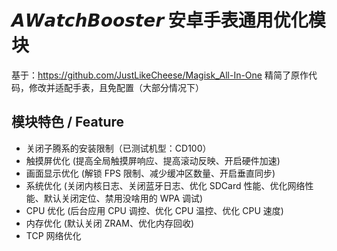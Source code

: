 # 𝘼𝙒𝙖𝙩𝙘𝙝𝘽𝙤𝙤𝙨𝙩𝙚𝙧 安卓手表通用优化模块
基于：https://github.com/JustLikeCheese/Magisk_All-In-One
精简了原作代码，修改并适配手表，且免配置（大部分情况下）

## 模块特色 / Feature
- 关闭子腾系的安装限制（已测试机型：CD100）
- 触摸屏优化 (提高全局触摸屏响应、提高滚动反映、开启硬件加速)
- 画面显示优化 (解锁 FPS 限制、减少缓冲区数量、开启垂直同步)
- 系统优化 (关闭内核日志、关闭蓝牙日志、优化 SDCard 性能、优化网络性能、默认关闭定位、禁用没啥用的 WPA 调试)
- CPU 优化 (后台应用 CPU 调控、优化 CPU 温控、优化 CPU 速度)
- 内存优化 (默认关闭 ZRAM、优化内存回收)
- TCP 网络优化